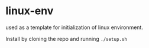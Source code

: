 # linux-env
used as a template for initialization of linux environment.

Install by cloning the repo and running `./setup.sh`
